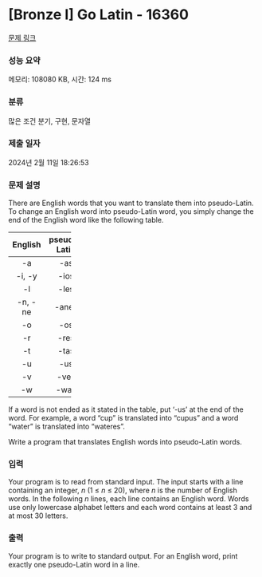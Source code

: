 # [Bronze I] Go Latin - 16360 

[문제 링크](https://www.acmicpc.net/problem/16360) 

### 성능 요약

메모리: 108080 KB, 시간: 124 ms

### 분류

많은 조건 분기, 구현, 문자열

### 제출 일자

2024년 2월 11일 18:26:53

### 문제 설명

<p>There are English words that you want to translate them into pseudo-Latin. To change an English word into pseudo-Latin word, you simply change the end of the English word like the following table.</p>

<table class="table table table-bordered" style="width: 25%;">
	<thead>
		<tr>
			<th style="text-align:center;">English</th>
			<th style="text-align:center;">pseudo-Latin</th>
		</tr>
	</thead>
	<tbody>
		<tr>
			<td style="text-align:center;">-a</td>
			<td style="text-align:center;">-as</td>
		</tr>
		<tr>
			<td style="text-align:center;">-i, -y</td>
			<td style="text-align:center;">-ios</td>
		</tr>
		<tr>
			<td style="text-align:center;">-l</td>
			<td style="text-align:center;">-les</td>
		</tr>
		<tr>
			<td style="text-align:center;">-n, -ne</td>
			<td style="text-align:center;">-anes</td>
		</tr>
		<tr>
			<td style="text-align:center;">-o</td>
			<td style="text-align:center;">-os</td>
		</tr>
		<tr>
			<td style="text-align:center;">-r</td>
			<td style="text-align:center;">-res</td>
		</tr>
		<tr>
			<td style="text-align:center;">-t</td>
			<td style="text-align:center;">-tas</td>
		</tr>
		<tr>
			<td style="text-align:center;">-u</td>
			<td style="text-align:center;">-us</td>
		</tr>
		<tr>
			<td style="text-align:center;">-v</td>
			<td style="text-align:center;">-ves</td>
		</tr>
		<tr>
			<td style="text-align:center;">-w</td>
			<td style="text-align:center;">-was</td>
		</tr>
	</tbody>
</table>

<p>If a word is not ended as it stated in the table, put ‘-us’ at the end of the word. For example, a word “cup” is translated into “cupus” and a word “water” is translated into “wateres”.</p>

<p>Write a program that translates English words into pseudo-Latin words.</p>

### 입력 

 <p>Your program is to read from standard input. The input starts with a line containing an integer, <em>n</em> (1 ≤ <em>n</em> ≤ 20), where <em>n</em> is the number of English words. In the following <em>n</em> lines, each line contains an English word. Words use only lowercase alphabet letters and each word contains at least 3 and at most 30 letters.</p>

### 출력 

 <p>Your program is to write to standard output. For an English word, print exactly one pseudo-Latin word in a line.</p>

